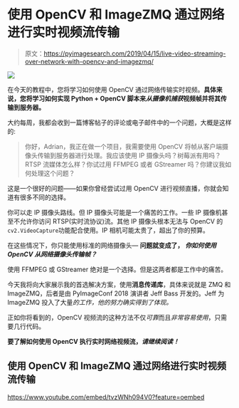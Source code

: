 # 使用 OpenCV 和 ImageZMQ 通过网络进行实时视频流传输

> 原文：<https://pyimagesearch.com/2019/04/15/live-video-streaming-over-network-with-opencv-and-imagezmq/>

![](img/f06064f44bf01eafe534197047585248.png)

在今天的教程中，您将学习如何使用 OpenCV 通过网络传输实时视频。**具体来说，您将学习如何实现 Python + OpenCV 脚本来*从摄像机捕获*视频帧并将其传输到服务器。**

大约每周，我都会收到一篇博客帖子的评论或电子邮件中的一个问题，大概是这样的:

> 你好，Adrian，我正在做一个项目，我需要使用 OpenCV 将帧从客户端摄像头传输到服务器进行处理。我应该使用 IP 摄像头吗？树莓派有用吗？RTSP 流媒体怎么样？你试过用 FFMPEG 或者 GStreamer 吗？你建议我如何处理这个问题？

这是一个很好的问题——如果你曾经尝试过用 OpenCV 进行视频直播，你就会知道有很多不同的选择。

你可以走 IP 摄像头路线。但 IP 摄像头可能是一个痛苦的工作。一些 IP 摄像机甚至不允许你访问 RTSP(实时流协议)流。其他 IP 摄像头根本无法与 OpenCV 的`cv2.VideoCapture`功能配合使用。IP 相机可能太贵了，超出了你的预算。

在这些情况下，你只能使用标准的网络摄像头— **问题就变成了，** ***你如何使用 OpenCV 从网络摄像头传输帧？***

使用 FFMPEG 或 GStreamer 绝对是一个选择。但是这两者都是工作中的痛苦。

今天我将向大家展示我的首选解决方案，使用**消息传递库**，具体来说就是 ZMQ 和 ImageZMQ，后者是由 PyImageConf 2018 演讲者 Jeff Bass 开发的。Jeff 为 ImageZMQ 投入了大量*的工作，他的努力确实得到了体现。*

正如你将看到的，OpenCV 视频流的这种方法不仅*可靠*而且*非常容易使用*，只需要几行代码。

**要了解如何使用 OpenCV 执行实时网络视频流，*请继续阅读！***

## 使用 OpenCV 和 ImageZMQ 通过网络进行实时视频流传输

<https://www.youtube.com/embed/tvzWNh094V0?feature=oembed>